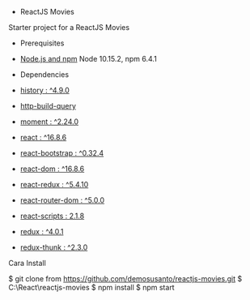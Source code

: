 - ReactJS Movies

Starter project for a ReactJS Movies

- Prerequisites

- [Node.js and npm](nodejs.org) Node 10.15.2, npm 6.4.1

- Dependencies

- [history : ^4.9.0](https://github.com/ReactTraining/history)
- [http-build-query](https://github.com/vladzadvorny/http-build-query)
- [moment : ^2.24.0](https://momentjs.com)
- [react : ^16.8.6](https://reactjs.org)
- [react-bootstrap : ^0.32.4](https://react-bootstrap.github.io)
- [react-dom : ^16.8.6](https://reactjs.org/docs/react-dom.html)
- [react-redux : ^5.4.10](https://github.com/reduxjs/react-redux)
- [react-router-dom : ^5.0.0](https://github.com/ReactTraining/react-router)
- [react-scripts : 2.1.8](https://github.com/facebook/create-react-app)
- [redux : ^4.0.1](https://redux.js.org)
- [redux-thunk : ^2.3.0](https://github.com/reduxjs/redux-thunk)

Cara Install

$ git clone from https://github.com/demosusanto/reactjs-movies.git
$ C:\React\reactjs-movies
$ npm install
$ npm start
